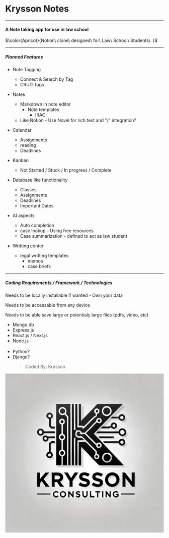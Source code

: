 # Krysson Notes

---

#### A Note taking app for use in law school

$\color{Apricot}{Notion\ clone\ designed\ for\ Law\ School\ Students\ .}$

---

##### Planned Features

- Note Tagging

  - Connect & Search by Tag
  - CRUD Tags

- Notes

  - Markdown in note editor
    - Note templates
      - IRAC
  - Like Notion - Use Novel for rich text and "/" integration?

- Calendar

  - Assignments
  - reading
  - Deadlines

- Kanban

  - Not Started / Stuck / In progress / Complete

- Database like functionality

  - Classes
  - Assignments
  - Deadlines
  - Important Dates

- AI aspects

  - Auto completion
  - case lookup - Using free resources
  - Case summarization - defined to act as law student

- Writting center
  - legal writting templates
    - memos
    - case briefs

---

##### Coding Requirements / Framework / Technologies

Needs to be locally installable if wanted - Own your data

Needs to be accessable from any device

Needs to be able save large or potentialy large files (pdfs, video, etc)

- Mongo.db
- Express.js
- React.js / Next.js
- Node.js
  <br>
  <br>
- Python?
- Django?
  <br>
  > Coded By: Krysson

![Coded By: Krysson](Images/Krysson_Consulting_Logo_No_Shadow.jpg)
